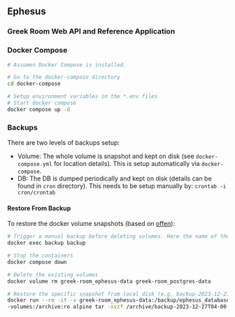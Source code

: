 ## Ephesus
### Greek Room Web API and Reference Application

### Docker Compose
```sh
# Assumes Docker Compose is installed.

# Go to the docker-compose directory
cd docker-compose

# Setup environment variables in the *.env files
# Start docker compose
docker compose up -d
```

### Backups
There are two levels of backups setup:
- Volume: The whole volume is snapshot and kept on disk (see `docker-compose.yml` for location details). This is setup automatically via `docker-compose`.
- DB: The DB is dumped periodically and kept on disk (details can be found in `cron` directory). This needs to be setup manually by:
`crontab -i cron/crontab`

#### Restore From Backup
To restore the docker volume snapshots (based on [offen](https://offen.github.io/docker-volume-backup/how-tos/restore-volumes-from-backup.html)):
```sh
# Trigger a manual backup before deleting volumes. Here the name of the container running offen is assumed to be `backup`.
docker exec backup backup

# Stop the containers
docker compose down

# Delete the existing volumes
docker volume rm greek-room_ephesus-data greek-room_postgres-data

# Restore the specific snapshot from local disk (e.g. backup-2023-12-27T04-00-00.tar.gz)
docker run --rm -it -v greek-room_ephesus-data:/backup/ephesus_database -v greek-room_postgres-data:/backup/postgres_database -v /usr/local/backups/docker\
-volumes:/archive:ro alpine tar -xvzf /archive/backup-2023-12-27T04-00-00.tar.gz
```